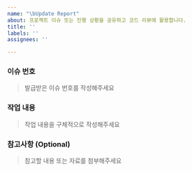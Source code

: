 ```yaml
---
name: "\bUpdate Report"
about: 프로젝트 이슈 또는 진행 상황을 공유하고 코드 리뷰에 활용합니다.
title: ''
labels: ''
assignees: ''

---
```


### 이슈 번호
> 발급받은 이슈 번호를 작성해주세요

### 작업 내용
> 작업 내용을 구체적으로 작성해주세요

### 참고사항 (Optional)
> 참고할 내용 또는 자료를 첨부해주세요
